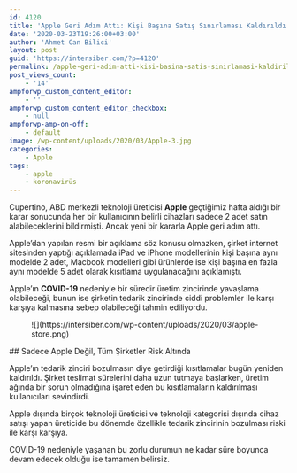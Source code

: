 ```yaml
---
id: 4120
title: 'Apple Geri Adım Attı: Kişi Başına Satış Sınırlaması Kaldırıldı'
date: '2020-03-23T19:26:00+03:00'
author: 'Ahmet Can Bilici'
layout: post
guid: 'https://intersiber.com/?p=4120'
permalink: /apple-geri-adim-atti-kisi-basina-satis-sinirlamasi-kaldirildi/
post_views_count:
    - '14'
ampforwp_custom_content_editor:
    - ''
ampforwp_custom_content_editor_checkbox:
    - null
ampforwp-amp-on-off:
    - default
image: /wp-content/uploads/2020/03/Apple-3.jpg
categories:
    - Apple
tags:
    - apple
    - koronavirüs
---
```


Cupertino, ABD merkezli teknoloji üreticisi **Apple** geçtiğimiz hafta aldığı bir karar sonucunda her bir kullanıcının belirli cihazları sadece 2 adet satın alabileceklerini bildirmişti. Ancak yeni bir kararla Apple geri adım attı.

Apple’dan yapılan resmi bir açıklama söz konusu olmazken, şirket internet sitesinden yaptığı açıklamada iPad ve iPhone modellerinin kişi başına aynı modelde 2 adet, Macbook modelleri gibi ürünlerde ise kişi başına en fazla aynı modelde 5 adet olarak kısıtlama uygulanacağını açıklamıştı.

Apple’ın **COVID-19** nedeniyle bir süredir üretim zincirinde yavaşlama olabileceği, bunun ise şirketin tedarik zincirinde ciddi problemler ile karşı karşıya kalmasına sebep olabileceği tahmin ediliyordu.

<figure class="wp-block-image size-full">![](https://intersiber.com/wp-content/uploads/2020/03/apple-store.png)</figure>## Sadece Apple Değil, Tüm Şirketler Risk Altında

Apple’ın tedarik zinciri bozulmasın diye getirdiği kısıtlamalar bugün yeniden kaldırıldı. Şirket teslimat sürelerini daha uzun tutmaya başlarken, üretim ağında bir sorun olmadığına işaret eden bu kısıtlamaların kaldırılması kullanıcıları sevindirdi.

Apple dışında birçok teknoloji üreticisi ve teknoloji kategorisi dışında cihaz satışı yapan üreticide bu dönemde özellikle tedarik zincirinin bozulması riski ile karşı karşıya.

COVID-19 nedeniyle yaşanan bu zorlu durumun ne kadar süre boyunca devam edecek olduğu ise tamamen belirsiz.